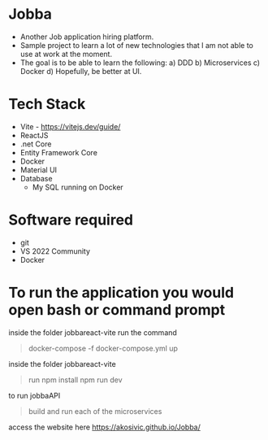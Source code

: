 # Jobba
- Another Job application hiring platform.
- Sample project to learn a lot of new technologies that I am not able to use at work at the moment.
- The goal is to be able to learn the following:
  a) DDD
  b) Microservices
  c) Docker
  d) Hopefully, be better at UI.
# Tech Stack
  - Vite - https://vitejs.dev/guide/
  - ReactJS
  - .net Core
  - Entity Framework Core
  - Docker
  - Material UI
- Database
  - My SQL running on Docker
# Software required
 - git
 - VS 2022 Community
 - Docker
# To run the application you would open bash or command prompt

inside the folder jobbareact-vite run the command
 > docker-compose -f docker-compose.yml up

inside the folder jobbareact-vite
 > run npm install
 > npm run dev

to run jobbaAPI
 > build and run each of the microservices

access the website here https://akosivic.github.io/Jobba/
